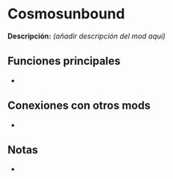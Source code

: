 # Cosmosunbound

**Descripción:** *(añadir descripción del mod aquí)*

## Funciones principales
- 

## Conexiones con otros mods
- 

## Notas
- 
